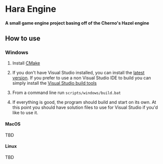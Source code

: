 # Hara Engine

#### A small game engine project basing off of the Cherno's Hazel engine

## How to use

### Windows

1. Install [CMake](https://cmake.org/download/)

2. If you don't have Visual Studio installed, you can install the [latest version](https://visualstudio.microsoft.com/downloads/). If you prefer to use a non Visual Studio IDE to build you can simply install the [Visual Studio build tools](https://aka.ms/vs/17/release/vs_BuildTools.exe)

3. From a command line run `scripts/windows/build.bat`

4. If everything is good, the program should build and start on its own. At this point you should have solution files to use for Visual Studio if you'd like to use it.

#### MacOS

TBD

#### Linux

TBD